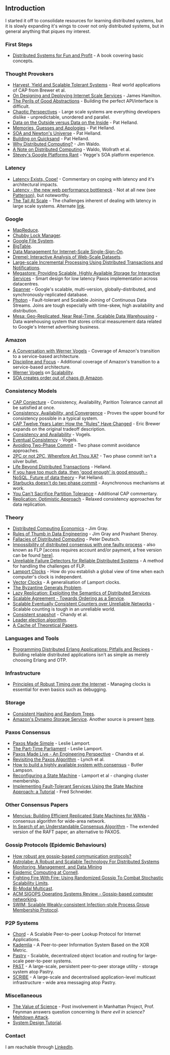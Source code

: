 ## Introduction

I started it off to consolidate resources for learning distributed systems, but it is slowly expanding it's wings to cover not only distributed systems, but in general anything that piques my interest.

### First Steps
* [Distributed Systems for Fun and Profit](http://book.mixu.net/distsys/) - A book covering basic concepts.

### Thought Provokers
* [Harvest, Yield and Scalable Tolerant Systems](http://citeseerx.ist.psu.edu/viewdoc/summary?doi=10.1.1.33.411) - Real world applications of CAP from Brewer et al.
* [On Designing and Deploying Internet Scale Services](https://mvdirona.com/jrh/talksAndPapers/JamesRH_Lisa.pdf) - James Hamilton.
* [The Perils of Good Abstractions](http://www.addsimplicity.com/adding_simplicity_an_engi/2006/12/the_perils_of_g.html) - Building the perfect API/interface is difficult.
* [Chaotic Perspectives](http://www.addsimplicity.com/adding_simplicity_an_engi/2007/05/chaotic_perspec.html) - Large scale systems are everything developers dislike - unpredictable, unordered and parallel.
* [Data on the Outside versus Data on the Inside](http://cidrdb.org/cidr2005/papers/P12.pdf) - Pat Helland.
* [Memories, Guesses and Apologies](https://blogs.msdn.microsoft.com/pathelland/2007/05/15/memories-guesses-and-apologies/) - Pat Helland.
* [SOA and Newton's Universe](https://blogs.msdn.microsoft.com/pathelland/2007/05/20/soa-and-newtons-universe/) - Pat Helland.
* [Building on Quicksand](https://arxiv.org/abs/0909.1788) - Pat Helland.
* [Why Distributed Computing?](https://www.artima.com/weblogs/viewpost.jsp?thread=4247) - Jim Waldo.
* [A Note on Distributed Computing](http://citeseerx.ist.psu.edu/viewdoc/summary?doi=10.1.1.41.7628) - Waldo, Wollrath et al.
* [Stevey's Google Platforms Rant](https://plus.google.com/+RipRowan/posts/eVeouesvaVX) - Yegge's SOA platform experience.

### Latency
* [Latency Exists, Cope!](http://www.addsimplicity.com/adding_simplicity_an_engi/2007/02/latency_exists_.html) - Commentary on coping with latency and it's architectural impacts.
* [Latency - the new web performance bottleneck](https://www.igvita.com/2012/07/19/latency-the-new-web-performance-bottleneck/) - Not at all new (see [Patterson](http://dl.acm.org/citation.cfm?id=1022596)), but noteworthy.
* [The Tail At Scale](https://research.google.com/pubs/pub40801.html) - The challenges inherent of dealing with latency in large scale systems. Alternate [link](https://www2.cs.duke.edu/courses/cps296.4/fall13/838-CloudPapers/dean_longtail.pdf).

### Google
* [MapReduce](https://research.google.com/archive/mapreduce.html).
* [Chubby Lock Manager](https://research.google.com/archive/chubby.html).
* [Google File System](https://research.google.com/archive/gfs.html).
* [BigTable](https://research.google.com/archive/bigtable.html).
* [Data Management for Internet-Scale Single-Sign-On](https://www.usenix.org/legacy/event/worlds06/tech/prelim_papers/perl/perl.pdf).
* [Dremel: Interactive Analysis of Web-Scale Datasets](https://research.google.com/pubs/pub36632.html).
* [Large-scale Incremental Processing Using Distributed Transactions and Notifications](https://research.google.com/pubs/pub36726.html).
* [Megastore: Providing Scalable, Highly Available Storage for Interactive Services](http://cidrdb.org/cidr2011/Papers/CIDR11_Paper32.pdf) - Smart design for low latency Paxos implementation across datacentres.
* [Spanner](https://research.google.com/archive/spanner.html) - Google's scalable, multi-version, globally-distributed, and synchronously-replicated database.
* [Photon](https://research.google.com/pubs/pub41318.html) - Fault-tolerant and Scalable Joining of Continuous Data Streams. Joins are tough especially with time-skew, high availability and distribution.
* [Mesa: Geo-Replicated, Near Real-Time, Scalable Data Warehousing](https://research.google.com/pubs/pub42851.html) - Data warehousing system that stores critical measurement data related to Google's Internet advertising business.

### Amazon
* [A Conversation with Werner Vogels](https://queue.acm.org/detail.cfm?id=1142065) - Coverage of Amazon's transition to a service-based architecture.
* [Discipline and Focus](https://queue.acm.org/detail.cfm?id=1388773) - Additional coverage of Amazon's transition to a service-based architecture.
* [Werner Vogels](https://www.allthingsdistributed.com/) on [Scalability](http://web.archive.org/web/20130729204944id_/http://itc.conversationsnetwork.org/shows/detail1634.html).
* [SOA creates order out of chaos @ Amazon](https://searchmicroservices.techtarget.com/news/1195702/SOA-creates-order-out-of-chaos-Amazon).

### Consistency Models
* [CAP Conjecture](https://www.glassbeam.com/sites/all/themes/glassbeam/images/blog/10.1.1.67.6951.pdf) - Consistency, Availability, Parition Tolerance cannot all be satisfied at once.
* [Consistency, Availability, and Convergence](http://www.cs.utexas.edu/users/dahlin/papers/cac-tr.pdf) - Proves the upper bound for consistency possible in a typical system.
* [CAP Twelve Years Later: How the "Rules" Have Changed](https://www.infoq.com/articles/cap-twelve-years-later-how-the-rules-have-changed) - Eric Brewer expands on the original tradeoff description.
* [Consistency and Availability](https://www.infoq.com/news/2008/01/consistency-vs-availability) - Vogels.
* [Eventual Consistency](https://www.allthingsdistributed.com/2007/12/eventually_consistent.html) - Vogels.
* [Avoiding Two-Phase Commit](http://www.addsimplicity.com/adding_simplicity_an_engi/2006/12/avoiding_two_ph.html) - Two phase commit avoidance approaches.
* [2PC or not 2PC, Wherefore Art Thou XA?](http://www.addsimplicity.com/adding_simplicity_an_engi/2006/12/2pc_or_not_2pc_.html) - Two phase commit isn't a silver bullet.
* [Life Beyond Distributed Transactions](http://adrianmarriott.net/logosroot/papers/LifeBeyondTxns.pdf) - Helland.
* [If you have too much data, then 'good enough' is good enough - NoSQL, Future of data theory](https://queue.acm.org/detail.cfm?id=1988603) - Pat Helland.
* [Starbucks doesn't do two phase commit](http://www.enterpriseintegrationpatterns.com/docs/IEEE_Software_Design_2PC.pdf) - Asynchronous mechanisms at work.
* [You Can't Sacrifice Partition Tolerance](https://codahale.com/you-cant-sacrifice-partition-tolerance/) - Additional CAP commentary.
* [Replication: Optimistic Approach](http://www.hpl.hp.com/techreports/2002/HPL-2002-33.pdf) - Relaxed consistency approaches for data replication.

### Theory
* [Distributed Computing Economics](https://arxiv.org/pdf/cs/0403019.pdf) - Jim Gray.
* [Rules of Thumb in Data Engineering](https://www.microsoft.com/en-us/research/publication/rules-of-thumb-in-data-engineering/?from=http%3A%2F%2Fresearch.microsoft.com%2Fpubs%2F68636%2Fms_tr_99_100_rules_of_thumb_in_data_engineering.pdf) - Jim Gray and Prashant Shenoy.
* [Fallacies of Distributed Computing](https://www.computing.dcu.ie/~ray/teaching/CA485/notes/fallacies.pdf) - Peter Deutsch.
* [Impossibility of distributed consensus with one faulty process](https://dl.acm.org/citation.cfm?doid=3149.214121) - also known as FLP [access requires account and/or payment, a free version can be found [here](http://groups.csail.mit.edu/tds/papers/Lynch/jacm85.pdf)].
* [Unreliable Failure Detectors for Reliable Distributed Systems](https://www.cs.utexas.edu/~lorenzo/corsi/cs380d/papers/p225-chandra.pdf) - A method for handling the challenges of FLP.
* [Lamport Clocks](http://lamport.azurewebsites.net/pubs/time-clocks.pdf) - How do you establish a global view of time when each computer's clock is independent.
* [Vector Clocks](http://zoo.cs.yale.edu/classes/cs426/2012/lab/bib/fidge88timestamps.pdf) - A generalisation of Lamport clocks.
* [The Byzantine Generals Problem](http://lamport.azurewebsites.net/pubs/byz.pdf).
* [Lazy Replication: Exploiting the Semantics of Distributed Services](http://citeseerx.ist.psu.edu/viewdoc/summary?doi=10.1.1.17.469).
* [Scalable Agreement - Towards Ordering as a Service](https://www.usenix.org/legacy/event/hotdep10/tech/full_papers/Kapritsos.pdf).
* [Scalable Eventually Consistent Counters over Unreliable Networks](https://arxiv.org/pdf/1307.3207v1.pdf) - Scalable counting is tough in an unreliable world.
* [Consistent snapshot](https://www.microsoft.com/en-us/research/publication/distributed-snapshots-determining-global-states-distributed-system/?from=http%3A%2F%2Fresearch.microsoft.com%2Fen-us%2Fum%2Fpeople%2Flamport%2Fpubs%2Fchandy.pdf) - Chandy et al.
* [Leader election algorithm](http://web.info.uvt.ro/~petcu/distrib/SD12.pdf).
* [A Cache of Theoretical Papers](https://github.com/papers-we-love/papers-we-love/tree/master/distributed_systems).

### Languages and Tools
* [Programming Distributed Erlang Applications: Pitfalls and Recipes](http://citeseerx.ist.psu.edu/viewdoc/download?doi=10.1.1.137.9417&rep=rep1&type=pdf) - Building reliable distributed applications isn't as simple as merely choosing Erlang and OTP.

### Infrastructure
* [Principles of Robust Timing over the Internet](https://queue.acm.org/detail.cfm?id=1773943) - Managing clocks is essential for even basics such as debugging.

### Storage
* [Consistent Hashing and Random Trees](https://www.akamai.com/us/en/multimedia/documents/technical-publication/consistent-hashing-and-random-trees-distributed-caching-protocols-for-relieving-hot-spots-on-the-world-wide-web-technical-publication.pdf).
* [Amazon's Dynamo Storage Service](https://www.allthingsdistributed.com/2007/10/amazons_dynamo.html). Another source is present [here](https://www.allthingsdistributed.com/files/amazon-dynamo-sosp2007.pdf).

### Paxos Consensus
* [Paxos Made Simple](http://lamport.azurewebsites.net/pubs/paxos-simple.pdf) - Leslie Lamport.
* [The Part-Time Parliament](http://lamport.azurewebsites.net/pubs/lamport-paxos.pdf) - Leslie Lamport.
* [Paxos Made Live - An Engineering Perspective](http://static.googleusercontent.com/media/research.google.com/en/us/archive/paxos_made_live.pdf) - Chandra et al.
* [Revisiting the Paxos Algorithm](http://groups.csail.mit.edu/tds/paxos.html) - Lynch et al.
* [How to build a highly available system with consensus](https://www.microsoft.com/en-us/research/publication/how-to-build-a-highly-available-system-using-consensus/) - Butler Lampson.
* [Reconfiguring a State Machine](https://www.microsoft.com/en-us/research/publication/reconfiguring-a-state-machine/?from=http%3A%2F%2Fresearch.microsoft.com%2Fen-us%2Fum%2Fpeople%2Flamport%2Fpubs%2Freconfiguration-tutorial.pdf) - Lamport et al - changing cluster membership.
* [Implementing Fault-Tolerant Services Using the State Machine Approach: a Tutorial](https://www.cs.cornell.edu/fbs/publications/smsurvey.pdf) - Fred Schneider.

### Other Consensus Papers
* [Mencius: Building Efficient Replicated State Machines for WANs](https://www.usenix.org/legacy/event/osdi08/tech/full_papers/mao/mao_html/) - consensus algorithm for wide-area network.
* [In Search of an Understandable Consensus Algorithm](https://raft.github.io/raft.pdf) - The extended version of the RAFT paper, an alternative to PAXOS.

### Gossip Protocols (Epidemic Behaviours)
* [How robust are gossip-based communication protocols?](https://infoscience.epfl.ch//record/109302?ln=en)
* [Astrolabe: A Robust and Scalable Technology For Distributed Systems Monitoring, Management, and Data Mining](http://www.cs.cornell.edu/home/rvr/papers/astrolabe.pdf)
* [Epidemic Computing at Cornell](https://www.allthingsdistributed.com/historical/archives/000456.html).
* [Fighting Fire With Fire: Using Randomized Gossip To Combat Stochastic Scalability Limits](https://www.cs.cornell.edu/home/rvr/papers/FightingFire.pdf).
* [Bi-Modal Multicast](https://www.cs.cornell.edu/courses/cs614/2003sp/papers/BHO99.pdf).
* [ACM SIGOPS Operating Systems Review - Gossip-based computer networking](https://dl.acm.org/citation.cfm?id=1317379&picked=prox).
* [SWIM: Scalable Weakly-consistent Infection-style Process Group Membership Protocol](http://www.cs.cornell.edu/projects/quicksilver/public_pdfs/SWIM.pdf).

### P2P Systems
* [Chord](http://nms.csail.mit.edu/papers/chord.pdf) - A Scalable Peer-to-peer Lookup Protocol for Internet Applications.
* [Kademlia](https://pdos.csail.mit.edu/~petar/papers/maymounkov-kademlia-lncs.pdf) - A Peer-to-peer Information System Based on the XOR Metric.
* [Pastry](http://rowstron.azurewebsites.net/PAST/pastry.pdf) - Scalable, decentralized object location and routing for large-scale peer-to-peer systems.
* [PAST](https://people.mpi-sws.org/~druschel/publications/PAST-hotos.pdf) - A large-scale, persistent peer-to-peer storage utility - storage system atop Pastry.
* [SCRIBE](https://people.mpi-sws.org/~druschel/publications/Scribe-jsac.pdf) - A large-scale and decentralised application-level multicast infrastructure - wide area messaging atop Pastry.

### Miscellaneous 
* [The Value of Science](http://www.faculty.umassd.edu/j.wang/feynman.pdf) - Post involvement in Manhattan Project, Prof. Feynman answers question concerning _Is there evil in science?_
* [Meltdown Attack](https://meltdownattack.com/).
* [System Design Tutorial](https://www.hiredintech.com/system-design/sample-architectures/).

### Contact

I am reachable through [LinkedIn](https://www.linkedin.com/in/arnab008/).
